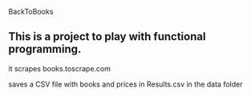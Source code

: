 BackToBooks

## This is a project to play with functional programming.

it scrapes books.toscrape.com

saves a CSV file with books and prices in Results.csv in the data folder